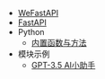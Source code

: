 * [WeFastAPI](/)
* [FastAPI](https://fastapi.tiangolo.com/zh/)
* Python
  * [内置函数与方法](/python/basis/)
* 模块示例
  * [GPT-3.5 AI小助手](https://github.com/hekaiyou/gpt_35)